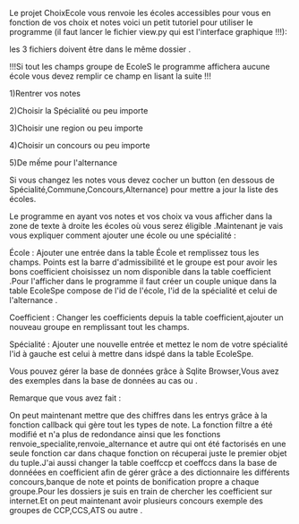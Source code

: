 Le projet ChoixEcole vous renvoie les écoles accessibles pour vous en fonction de vos choix et notes voici un petit tutoriel pour utiliser le programme (il faut lancer le fichier view.py qui est l'interface graphique !!!):

les 3 fichiers doivent être dans le même dossier .


!!!Si tout les champs groupe de EcoleS le programme affichera aucune école vous devez remplir ce champ en lisant la suite !!!

1)Rentrer vos notes

2)Choisir la Spécialité ou peu importe

3)Choisir une region ou peu importe

4)Choisir un concours ou peu importe

5)De mếme pour l'alternance

Si vous changez les notes vous devez cocher un button (en dessous de Spécialité,Commune,Concours,Alternance) pour mettre a jour la liste des écoles.

Le programme en ayant vos notes et vos choix va vous afficher dans la zone de texte à droite les écoles où vous serez éligible .Maintenant je vais vous expliquer comment ajouter une école ou une spécialité :

École : Ajouter une entrée dans la table École et remplissez tous les champs. Points est la barre d'admissibilité et le groupe est pour avoir les bons coefficient choisissez un nom disponible dans la table coefficient .Pour l'afficher dans le programme il faut créer un couple unique dans la table EcoleSpe compose de l'id de l'école, l'id de la spécialité et celui de l'alternance .

Coefficient : Changer les coefficients depuis la table coefficient,ajouter un nouveau groupe en remplissant tout les champs.

Spécialité : Ajouter une nouvelle entrée et mettez le nom de votre spécialité l'id à gauche est celui à mettre dans idspé dans la table EcoleSpe.

Vous pouvez gérer la base de données grâce à Sqlite Browser,Vous avez des exemples dans la base de données au cas ou .

Remarque que vous avez fait  :

On peut maintenant mettre que des chiffres dans les entrys grâce à la fonction callback qui gère tout les types de note. La fonction filtre a été modifié et n'a plus de redondance ainsi que les fonctions renvoie_specialite,renvoie_alternance et autre qui ont été factorisés en une seule fonction car dans chaque fonction on récuperai juste le premier objet du tuple.J'ai aussi changer la table coeffccp et coeffccs dans la base de donnéées en coefficient afin de gérer grâce a des dictionnaire les différents concours,banque de note et points de bonification propre a chaque groupe.Pour les dossiers je suis en train de chercher les coefficient sur internet.Et on peut maintenant avoir plusieurs concours exemple des groupes de CCP,CCS,ATS ou autre .
